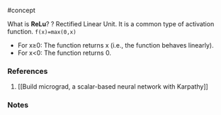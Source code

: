 #concept

What is **ReLu**?
?
Rectified Linear Unit. It is a common type of activation function.
`f(x)=max(0,x)`
- For x≥0: The function returns x (i.e., the function behaves linearly).
- For x<0: The function returns 0.

### References
1. [[Build micrograd, a scalar-based neural network with Karpathy]]
<!--SR:!2024-10-04,12,270-->

### Notes




